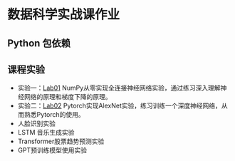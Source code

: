 # 数据科学实战课作业

## Python 包依赖

## 课程实验
- 实验一：[Lab01](./lab01/) NumPy从零实现全连接神经网络实验，通过练习深入理解神经网络的原理和梯度下降的原理。
- 实验二：[Lab02](./lab02/) Pytorch实现AlexNet实验，练习训练一个深度神经网络，从而熟悉Pytorch的使用。
- 人脸识别实验
- LSTM 音乐生成实验
- Transformer股票趋势预测实验
- GPT预训练模型使用实验
